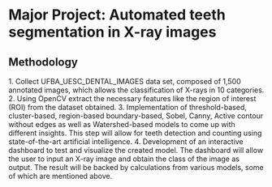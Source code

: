 <h1>Major Project: Automated teeth segmentation in X-ray images</h1>

<h2>Methodology</h2>
<p>
1.	Collect UFBA_UESC_DENTAL_IMAGES data set, composed of 1,500 annotated images, which allows the classification of X-rays in 10 categories.
2.	Using OpenCV extract the necessary features like the region of interest (ROI) from the dataset obtained.
3.	Implementation of threshold-based, cluster-based, region-based boundary-based, Sobel, Canny, Active contour without edges as well as Watershed-based models to come up with different insights. This step will allow for teeth detection and counting using state-of-the-art artificial intelligence. 
4.	Development of an interactive dashboard to test and visualize the created model. The dashboard will allow the user to input an X-ray image and obtain the class of the image as output. The result will be backed by calculations from various models, some of which are mentioned above.
</p>